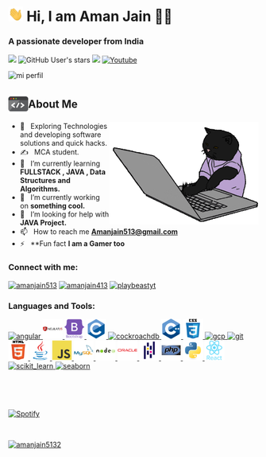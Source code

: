# <img src="https://raw.githubusercontent.com/ABSphreak/ABSphreak/master/gifs/Hi.gif" width="30px"> Hi, I am Aman Jain 👨‍💻 
<h3 align="left">A passionate developer from India</h3>

![](https://img.shields.io/github/followers/amanjain5132?label=follow&logo=github&style=flat-square)
![GitHub User's stars](https://img.shields.io/github/stars/amanjain5132?label=%E2%AD%90GitHub%20stars&style=flat-square)
![](https://komarev.com/ghpvc/?username=amanjain5132&style=flat-square&color=ff69b4)
<a href="https://www.youtube.com/channel/UCJ62ENlmlh1YdS9pdNEfLEA/featured">![Youtube](https://img.shields.io/badge/-AmanJain-333333?style=flat&logo=youtube)</a>

![mi perfil](https://res.cloudinary.com/superfolio/image/upload/v1620689979/68747470733a2f2f692e70696e696d672e636f6d2f6f726967696e616c732f63362f33332f63322f63363333633230656465383266306530636564376435373064626533613166332e676966_yjuh2s.gif)

<h2 style="display: flex; align-items: center; margin-bottom: 1rem;"><img style="width: 40px; margin: 0;" src="https://github.com/BhavyaCodes/BhavyaCodes/blob/master/.github/code.gif" alt="🌟" width='40' /> About Me</h2>

<img align='right' src="https://github.com/BhavyaCodes/BhavyaCodes/blob/master/.github/cat.gif" height="" width="300" alt="coding cat">

- 🤔 &nbsp; Exploring Technologies and developing software solutions and quick hacks.
- ✍️ &nbsp; MCA student.
- 🌱 &nbsp; I’m currently learning **FULLSTACK , JAVA , Data Structures and Algorithms.**
- 🔭 &nbsp; I’m currently working on **something cool.**
- 🤝 &nbsp; I’m looking for help with **JAVA Project.**
- 📫 &nbsp; How to reach me **Amanjain513@gmail.com**
- ⚡ &nbsp; **Fun fact **I am a Gamer too**

<h3 align="left">Connect with me:</h3>
<p align="left">
<a href="https://linkedin.com/in/amanjain513" target="blank"><img align="center" src="https://raw.githubusercontent.com/rahuldkjain/github-profile-readme-generator/master/src/images/icons/Social/linked-in-alt.svg" alt="amanjain513" height="30" width="40" /></a>
<a href="https://instagram.com/amanjain413" target="blank"><img align="center" src="https://raw.githubusercontent.com/rahuldkjain/github-profile-readme-generator/master/src/images/icons/Social/instagram.svg" alt="amanjain413" height="30" width="40" /></a>
<a href="https://www.youtube.com/channel/UCJ62ENlmlh1YdS9pdNEfLEA/featured" target="blank"><img align="center" src="https://raw.githubusercontent.com/rahuldkjain/github-profile-readme-generator/master/src/images/icons/Social/youtube.svg" alt="playbeastyt" height="30" width="40" /></a>
</p>

<h3 align="left">Languages and Tools:</h3>
<p align="left"> <a href="https://angular.io" target="_blank" rel="noreferrer"> <img src="https://angular.io/assets/images/logos/angular/angular.svg" alt="angular" width="40" height="40"/> </a> <a href="https://angular.io" target="_blank" rel="noreferrer"> <img src="https://raw.githubusercontent.com/devicons/devicon/master/icons/angularjs/angularjs-original-wordmark.svg" alt="angularjs" width="40" height="40"/> </a> <a href="https://getbootstrap.com" target="_blank" rel="noreferrer"> <img src="https://raw.githubusercontent.com/devicons/devicon/master/icons/bootstrap/bootstrap-plain-wordmark.svg" alt="bootstrap" width="40" height="40"/> </a> <a href="https://www.cprogramming.com/" target="_blank" rel="noreferrer"> <img src="https://raw.githubusercontent.com/devicons/devicon/master/icons/c/c-original.svg" alt="c" width="40" height="40"/> </a> <a href="https://www.cockroachlabs.com/product/cockroachdb/" target="_blank" rel="noreferrer"> <img src="https://cdn.worldvectorlogo.com/logos/cockroachdb.svg" alt="cockroachdb" width="40" height="40"/> </a> <a href="https://www.w3schools.com/cpp/" target="_blank" rel="noreferrer"> <img src="https://raw.githubusercontent.com/devicons/devicon/master/icons/cplusplus/cplusplus-original.svg" alt="cplusplus" width="40" height="40"/> </a> <a href="https://www.w3schools.com/css/" target="_blank" rel="noreferrer"> <img src="https://raw.githubusercontent.com/devicons/devicon/master/icons/css3/css3-original-wordmark.svg" alt="css3" width="40" height="40"/> </a> <a href="https://cloud.google.com" target="_blank" rel="noreferrer"> <img src="https://www.vectorlogo.zone/logos/google_cloud/google_cloud-icon.svg" alt="gcp" width="40" height="40"/> </a> <a href="https://git-scm.com/" target="_blank" rel="noreferrer"> <img src="https://www.vectorlogo.zone/logos/git-scm/git-scm-icon.svg" alt="git" width="40" height="40"/> </a> <a href="https://www.w3.org/html/" target="_blank" rel="noreferrer"> <img src="https://raw.githubusercontent.com/devicons/devicon/master/icons/html5/html5-original-wordmark.svg" alt="html5" width="40" height="40"/> </a> <a href="https://www.java.com" target="_blank" rel="noreferrer"> <img src="https://raw.githubusercontent.com/devicons/devicon/master/icons/java/java-original.svg" alt="java" width="40" height="40"/> </a> <a href="https://developer.mozilla.org/en-US/docs/Web/JavaScript" target="_blank" rel="noreferrer"> <img src="https://raw.githubusercontent.com/devicons/devicon/master/icons/javascript/javascript-original.svg" alt="javascript" width="40" height="40"/> </a> <a href="https://www.mysql.com/" target="_blank" rel="noreferrer"> <img src="https://raw.githubusercontent.com/devicons/devicon/master/icons/mysql/mysql-original-wordmark.svg" alt="mysql" width="40" height="40"/> </a> <a href="https://nodejs.org" target="_blank" rel="noreferrer"> <img src="https://raw.githubusercontent.com/devicons/devicon/master/icons/nodejs/nodejs-original-wordmark.svg" alt="nodejs" width="40" height="40"/> </a> <a href="https://www.oracle.com/" target="_blank" rel="noreferrer"> <img src="https://raw.githubusercontent.com/devicons/devicon/master/icons/oracle/oracle-original.svg" alt="oracle" width="40" height="40"/> </a> <a href="https://pandas.pydata.org/" target="_blank" rel="noreferrer"> <img src="https://raw.githubusercontent.com/devicons/devicon/2ae2a900d2f041da66e950e4d48052658d850630/icons/pandas/pandas-original.svg" alt="pandas" width="40" height="40"/> </a> <a href="https://www.php.net" target="_blank" rel="noreferrer"> <img src="https://raw.githubusercontent.com/devicons/devicon/master/icons/php/php-original.svg" alt="php" width="40" height="40"/> </a> <a href="https://www.python.org" target="_blank" rel="noreferrer"> <img src="https://raw.githubusercontent.com/devicons/devicon/master/icons/python/python-original.svg" alt="python" width="40" height="40"/> </a> <a href="https://reactjs.org/" target="_blank" rel="noreferrer"> <img src="https://raw.githubusercontent.com/devicons/devicon/master/icons/react/react-original-wordmark.svg" alt="react" width="40" height="40"/> </a> <a href="https://scikit-learn.org/" target="_blank" rel="noreferrer"> <img src="https://upload.wikimedia.org/wikipedia/commons/0/05/Scikit_learn_logo_small.svg" alt="scikit_learn" width="40" height="40"/> </a> <a href="https://seaborn.pydata.org/" target="_blank" rel="noreferrer"> <img src="https://seaborn.pydata.org/_images/logo-mark-lightbg.svg" alt="seaborn" width="40" height="40"/> </a> </p>

 <br/>
    <a href="https://github.com/amanjain5132/amanjain5132"><img alt="" src="https://github-readme-stats.vercel.app/api?username=amanjain5132&show_icons=true&count_private=true&theme=react&hide_border=true&bg_color=0D1117" /></a>
    
 &nbsp; <br> [![Spotify](https://novatorem.vercel.app/api/spotify?background_color=0d1117&border_color=ffffff)](https://open.spotify.com/user/oghrh5bn7n4fv7h72epmr2i5e)

 
  <a href="https://amanjain5132.github.io/"><img alt="" src="https://github-readme-stats.vercel.app/api/top-langs/?username=amanjain5132&show_count=8&count_private=true&layout=compact&theme=react&hide_border=true&bg_color=0D1117" /></a>
  <br/>
  
 <p align="left"> <a href="https://github.com/ryo-ma/github-profile-trophy"><img src="https://github-profile-trophy.vercel.app/?username=amanjain5132" alt="amanjain5132" /></a> </p>

